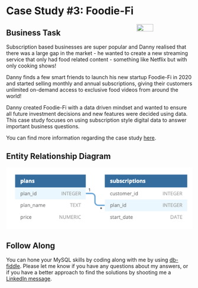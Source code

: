 # Case Study #3: Foodie-Fi
<img src="https://8weeksqlchallenge.com/images/case-study-designs/3.png"
 width=30% height=30% align=right>

## Business Task
Subscription based businesses are super popular and Danny realised that there was a large gap in the market - he wanted to create a new streaming service that only had food related content - something like Netflix but with only cooking shows!

Danny finds a few smart friends to launch his new startup Foodie-Fi in 2020 and started selling monthly and annual subscriptions, giving their customers unlimited on-demand access to exclusive food videos from around the world!

Danny created Foodie-Fi with a data driven mindset and wanted to ensure all future investment decisions and new features were decided using data. This case study focuses on using subscription style digital data to answer important business questions.

You can find more information regarding the case study [here](https://8weeksqlchallenge.com/case-study-3/).

## Entity Relationship Diagram
![](/Images/project_3/eed.PNG)

## Follow Along
You can hone your MySQL skills by coding along with me by using [db-fiddle](https://www.db-fiddle.com/f/rHJhRrXy5hbVBNJ6F6b9gJ/16).  Please let me know if you have any questions about my answers, or if you have a better approach to find the solutions by shooting me a [LinkedIn message](https://www.linkedin.com/in/eangutierrez/).
